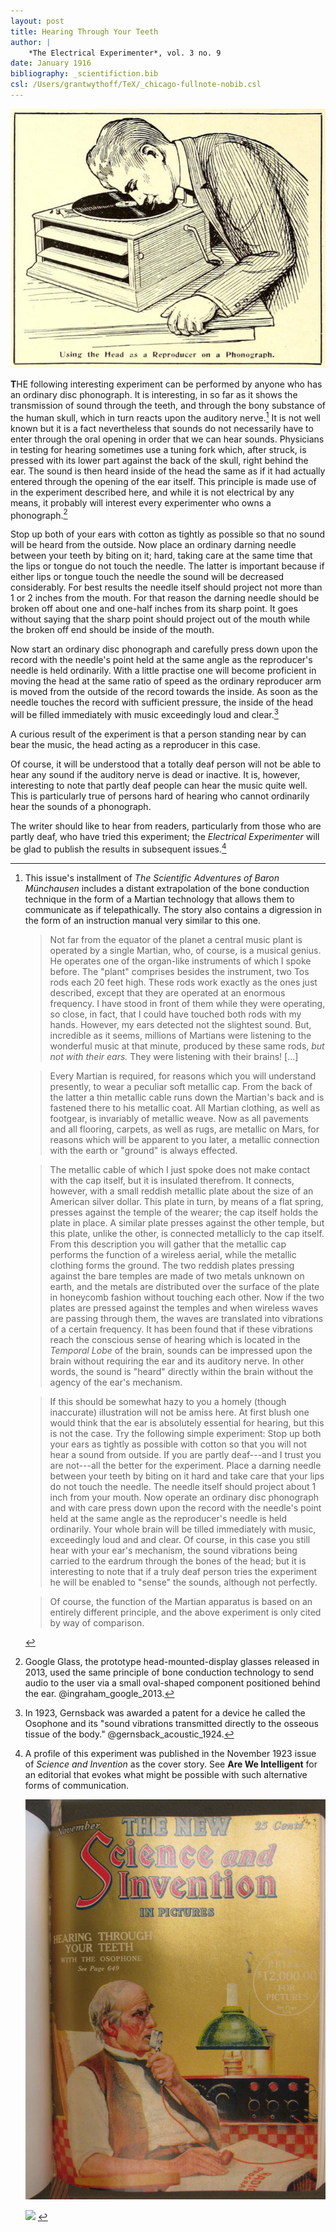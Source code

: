 ```yaml
---
layout: post
title: Hearing Through Your Teeth
author: | 
    *The Electrical Experimenter*, vol. 3 no. 9 
date: January 1916
bibliography: _scientifiction.bib
csl: /Users/grantwythoff/TeX/_chicago-fullnote-nobib.csl
---
```


![](images/teeth.png)

**T**HE following interesting experiment can be performed by anyone who has an ordinary disc phonograph. It is interesting, in so far as it shows the transmission of sound through the teeth, and through the bony substance of the human skull, which in turn reacts upon the auditory nerve.[^npw] It is not well known but it is a fact nevertheless that sounds do not necessarily have to enter through the oral opening in order that we can hear sounds. Physicians in testing for hearing sometimes use a tuning fork which, after struck, is pressed with its lower part against the back of the skull, right behind the ear. The sound is then heard inside of the head the same as if it had actually entered through the opening of the ear itself. This principle is made use of in the experiment described here, and while it is not electrical by any means, it probably will interest every experimenter who owns a phonograph.[^ggs]

Stop up both of your ears with cotton as tightly as possible so that no sound will be heard from the outside. Now place an ordinary darning needle between your teeth by biting on it; hard, taking care at the same time that the lips or tongue do not touch the needle. The latter is important because if either lips or tongue touch the needle the sound will be decreased considerably. For best results the needle itself should project not more than 1 or 2 inches from the mouth. For that reason the darning needle should be broken off about one and one-half inches from its sharp point. It goes without saying that the sharp point should project out of the mouth while the broken off end should be inside of the mouth.

Now start an ordinary disc phonograph and carefully press down upon the record with the needle's point held at the same angle as the reproducer's needle is held ordinarily. With a little practise one will become proficient in moving the head at the same ratio of speed as the ordinary reproducer arm is moved from the outside of the record towards the inside. As soon as the needle touches the record with sufficient pressure, the inside of the head will be filled immediately with music exceedingly loud and clear.[^def]

A curious result of the experiment is that a person standing near by can bear the music, the head acting as a reproducer in this case.

Of course, it will be understood that a totally deaf person will not be able to hear any sound if the auditory nerve is dead or inactive. It is, however, interesting to note that partly deaf people can hear the music quite well. This is particularly true of persons hard of hearing who cannot ordinarily hear the sounds of a phonograph.

The writer should like to hear from readers, particularly from those who are partly deaf, who have tried this experiment; the *Electrical Experimenter* will be glad to publish the results in subsequent issues.[^ltr]

[^ltr]:  A profile of this experiment was published in the November 1923 issue of *Science and Invention* as the cover story.  See **Are We Intelligent** for an editorial that evokes what might be possible with such alternative forms of communication.

    ![](images/teeth2.JPG) <!-- no figure -->
    
    ![](images/teeth3.png) <!-- no figure -->

[^ggs]:  Google Glass, the prototype head-mounted-display glasses released in 2013, used the same principle of bone conduction technology to send audio to the user via a small oval-shaped component positioned behind the ear.  @ingraham_google_2013.

[^def]:  In 1923, Gernsback was awarded a patent for a device he called the Osophone and its "sound vibrations transmitted directly to the osseous tissue of the body."  @gernsback_acoustic_1924.

[^npw]:  This issue's installment of *The Scientific Adventures of Baron Münchausen* includes a distant extrapolation of the bone conduction technique in the form of a Martian technology that allows them to communicate as if telepathically.  The story also contains a digression in the form of an instruction manual very similar to this one.

    > Not far from the equator of the planet a central music plant is operated by a single Martian, who, of course, is a musical genius. He operates one of the organ-like instruments of which I spoke before. The "plant" comprises besides the instrument, two Tos rods each 20 feet high. These rods work exactly as the ones just described, except that they are operated at an enormous frequency. I have stood in front of them while they were operating, so close, in fact, that I could have touched both rods with my hands. However, my ears detected not the slightest sound. But, incredible as it seems, millions of Martians were listening to the wonderful music at that minute, produced by these same rods, *but not with their ears.* They were listening with their brains! […]
    
    > Every Martian is required, for reasons which you will understand presently, to wear a peculiar soft metallic cap. From the back of the latter a thin metallic cable runs down the Martian's back and is fastened there to his metallic coat. All Martian clothing, as well as footgear, is invariably of metallic weave. Now as all pavements and all flooring, carpets, as well as rugs, are metallic on Mars, for reasons which will be apparent to you later, a metallic connection with the earth or "ground" is always effected.

    > The metallic cable of which I just spoke does not make contact with the cap itself, but it is insulated therefrom. It connects, however, with a small reddish metallic plate about the size of an American silver dollar. This plate in turn, by means of a flat spring, presses against the temple of the wearer; the cap itself holds the plate in place. A similar plate presses against the other temple, but this plate, unlike the other, is connected metallicly to the cap itself. From this description you will gather that the metallic cap performs the function of a wireless aerial, while the metallic clothing forms the ground. The two reddish plates pressing against the bare temples are made of two metals unknown on earth, and the metals are distributed over the surface of the plate in honeycomb fashion without touching each other. Now if the two plates are pressed against the temples and when wireless waves are passing through them, the waves are translated into vibrations of a certain frequency. It has been found that if these vibrations reach the conscious sense of hearing which is located in the *Temporal Lobe* of the brain, sounds can be impressed upon the brain without requiring the ear and its auditory nerve. In other words, the sound is "heard" directly within the brain without the agency of the ear's mechanism.

    > If this should be somewhat hazy to you a homely (though inaccurate) illustration will not be amiss here. At first blush one would think that the ear is absolutely essential for hearing, but this is not the case. Try the following simple experiment: Stop up both your ears as tightly as possible with cotton so that you will not hear a sound from outside. If you are partly deaf---and I trust you are not---all the better for the experiment. Place a darning needle between your teeth by biting on it hard and take care that your lips do not touch the needle. The needle itself should project about 1 inch from your mouth. Now operate an ordinary disc phonograph and with care press down upon the record with the needle's point held at the same angle as the reproducer's needle is held ordinarily. Your whole brain will be tilled immediately with music, exceedingly loud and and clear. Of course, in this case you still hear with your ear's mechanism, the sound vibrations being carried to the eardrum through the bones of the head; but it is interesting to note that if a truly deaf person tries the experiment he will be enabled to "sense" the sounds, although not perfectly.

    > Of course, the function of the Martian apparatus is based on an entirely different principle, and the above experiment is only cited by way of comparison.